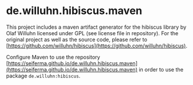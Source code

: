 # de.willuhn.hibiscus.maven

This project includes a maven artifact generator for the hibiscus library by Olaf Willuhn licensed under GPL (see license file in repository). For the original project as well as the source code, please refer to [https://github.com/willuhn/hibiscus](https://github.com/willuhn/hibiscus).

Configure Maven to use the repository [https://seiferma.github.io/de.willuhn.hibiscus.maven](https://seiferma.github.io/de.willuhn.hibiscus.maven) in order to use the package `de.willuhn:hibiscus`.